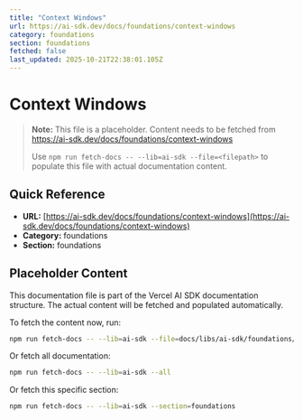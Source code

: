 ```yaml
---
title: "Context Windows"
url: https://ai-sdk.dev/docs/foundations/context-windows
category: foundations
section: foundations
fetched: false
last_updated: 2025-10-21T22:38:01.105Z
---
```


# Context Windows

> **Note:** This file is a placeholder. Content needs to be fetched from https://ai-sdk.dev/docs/foundations/context-windows
>
> Use `npm run fetch-docs -- --lib=ai-sdk --file=<filepath>` to populate this file with actual documentation content.

## Quick Reference

- **URL:** [https://ai-sdk.dev/docs/foundations/context-windows](https://ai-sdk.dev/docs/foundations/context-windows)
- **Category:** foundations
- **Section:** foundations

## Placeholder Content

This documentation file is part of the Vercel AI SDK documentation structure.
The actual content will be fetched and populated automatically.

To fetch the content now, run:

```bash
npm run fetch-docs -- --lib=ai-sdk --file=docs/libs/ai-sdk/foundations/context-windows.md
```

Or fetch all documentation:

```bash
npm run fetch-docs -- --lib=ai-sdk --all
```

Or fetch this specific section:

```bash
npm run fetch-docs -- --lib=ai-sdk --section=foundations
```
